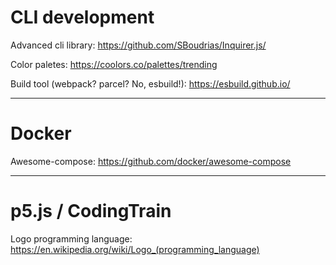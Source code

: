 # CLI development

Advanced cli library: https://github.com/SBoudrias/Inquirer.js/

Color paletes: https://coolors.co/palettes/trending

Build tool (webpack? parcel? No, esbuild!): https://esbuild.github.io/


---

# Docker

Awesome-compose: https://github.com/docker/awesome-compose

---

# p5.js / CodingTrain

Logo programming language: https://en.wikipedia.org/wiki/Logo_(programming_language)

